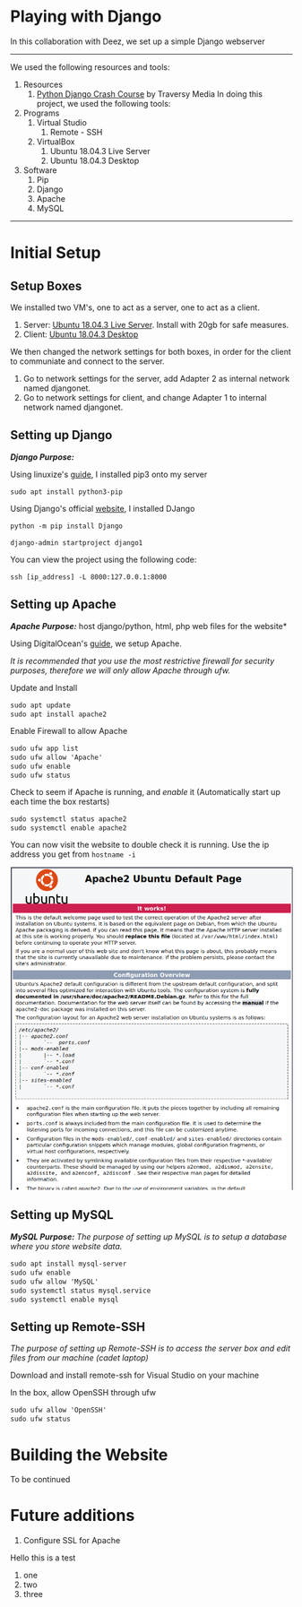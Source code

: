 # Playing with Django
In this collaboration with Deez, we set up a simple Django webserver
_____
We used the following resources and tools:
1. Resources
   1. [Python Django Crash Course](https://www.youtube.com/watch?v=e1IyzVyrLSU) by Traversy Media
In doing this project, we used the following tools:
2. Programs
   1. Virtual Studio
      1. Remote - SSH
   2. VirtualBox
      1. Ubuntu 18.04.3 Live Server
      2. Ubuntu 18.04.3 Desktop
3. Software
   1. Pip
   2. Django
   3. Apache
   4. MySQL
____

# Initial Setup
## Setup Boxes
We installed two VM's, one to act as a server, one to act as a client.

1. Server: [Ubuntu 18.04.3 Live Server](http://releases.ubuntu.com/18.04/ubuntu-18.04.3-live-server-amd64.iso). Install with 20gb for safe measures. 
2. Client: [Ubuntu 18.04.3 Desktop](https://ubuntu.com/download/desktop/thank-you?version=18.04.3&architecture=amd64)

We then changed the network settings for both boxes, in order for the client to communiate and connect to the server.
1. Go to network settings for the server, add Adapter 2 as internal network named djangonet.
2. Go to network settings for client, and change Adapter 1 to internal network named djangonet. 


## Setting up Django
***Django Purpose:***

Using linuxize's [guide](https://linuxize.com/post/how-to-install-pip-on-ubuntu-18.04/), I installed pip3 onto my server
```
sudo apt install python3-pip
```
Using Django's official [website](https://docs.djangoproject.com/en/3.0/topics/install/), I installed DJango
```
python -m pip install Django
```
```
django-admin startproject django1
```
You can view the project using the following code:
```
ssh [ip_address] -L 8000:127.0.0.1:8000
```

## Setting up Apache
***Apache Purpose:*** host django/python, html, php web files for the website*

Using DigitalOcean's [guide](https://www.digitalocean.com/community/tutorials/how-to-install-the-apache-web-server-on-ubuntu-18-04), we setup Apache.


*It is recommended that you use the most restrictive firewall for security purposes, therefore we will only allow Apache through ufw.*

Update and Install
```
sudo apt update
sudo apt install apache2
```
Enable Firewall to allow Apache
```
sudo ufw app list
sudo ufw allow 'Apache'
sudo ufw enable
sudo ufw status
```
Check to seem if Apache is running, and *enable* it (Automatically start up each time the box restarts)
```
sudo systemctl status apache2
sudo systemctl enable apache2
```
You can now visit the website to double check it is running. Use the ip address you get from ```hostname -i```

![](./pictures/Apache1.png)



## Setting up MySQL
***MySQL Purpose:***
*The purpose of setting up MySQL is to setup a database where you store website data.*

```
sudo apt install mysql-server
sudo ufw enable
sudo ufw allow 'MySQL'
sudo systemctl status mysql.service
sudo systemctl enable mysql
```

## Setting up Remote-SSH
*The purpose of setting up Remote-SSH is to access the server box and edit files from our machine (cadet laptop)*

Download and install remote-ssh for Visual Studio on your machine

In the box, allow OpenSSH through ufw
```
sudo ufw allow 'OpenSSH'
sudo ufw status
```

# Building the Website
To be continued

# Future additions
1. Configure SSL for Apache


Hello this is a test
1. one
2. two
3. three